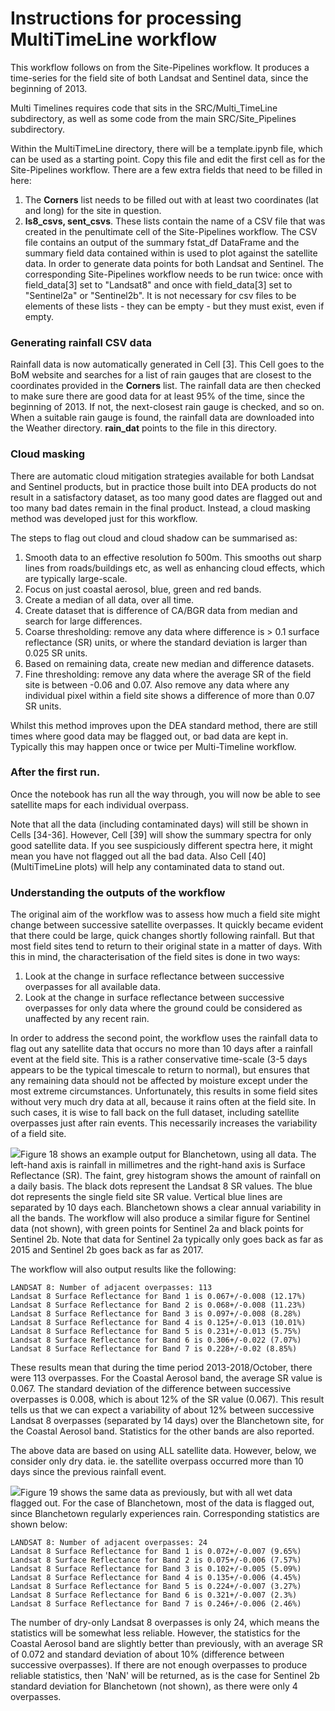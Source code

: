 <H1>Instructions for processing MultiTimeLine workflow</H1>

This workflow follows on from the Site-Pipelines workflow. It produces a
time-series for the field site of both Landsat and Sentinel data, since the
beginning of 2013.

Multi Timelines requires code that sits in the SRC/Multi_TimeLine
subdirectory, as well as some code from the main SRC/Site_Pipelines
subdirectory.

Within the MultiTimeLine directory, there will be a template.ipynb file,
which can be used as a starting point. Copy this file and edit the first cell
as for the Site-Pipelines workflow. There are a few extra fields that need to
be filled in here:
<OL>
    <LI>The <B>Corners</B> list needs to be filled out with at least two
        coordinates (lat and long) for the site in question.</LI>
    <LI><B>ls8_csvs, sent_csvs</B>. These lists contain the name of a CSV file
        that was created in the penultimate cell of the Site-Pipelines workflow.
        The CSV file contains an output of the summary fstat_df DataFrame and
        the summary field data contained within is used to plot against the
        satellite data. In order to generate data points for both Landsat and
        Sentinel. The corresponding Site-Pipelines workflow needs to be run
        twice: once with field_data[3] set to "Landsat8" and once with
        field_data[3] set to "Sentinel2a" or "Sentinel2b". It is not necessary
        for csv files to be elements of these lists - they can be empty - but
        they must exist, even if empty.</LI>
</OL>

### Generating rainfall CSV data

Rainfall data is now automatically generated in Cell [3]. This Cell goes to the
BoM website and searches for a list of rain gauges that are closest to the
coordinates provided in the <B>Corners</B> list. The rainfall data are then
checked to make sure there are good data for at least 95% of the time, since the
beginning of 2013. If not, the next-closest rain gauge is checked, and so on.
When a suitable rain gauge is found, the rainfall data are downloaded into the
Weather directory. <B>rain_dat</B> points to the file in this directory.

### Cloud masking
There are automatic cloud mitigation strategies available for both Landsat and
Sentinel products, but in practice those built into DEA products do not result
in a satisfactory dataset, as too many good dates are flagged out and too many
bad dates remain in the final product. Instead, a cloud masking method was
developed just for this workflow.<P>

The steps to flag out cloud and cloud shadow can be summarised as:
<OL>
    <LI>Smooth data to an effective resolution fo 500m. This smooths out sharp
        lines from roads/buildings etc, as well as enhancing cloud effects,
        which are typically large-scale.</LI>
    <LI>Focus on just coastal aerosol, blue, green and red bands.</LI>
    <LI>Create a median of all data, over all time.</LI>
    <LI>Create dataset that is difference of CA/BGR data from median and search
        for large differences.</LI>
    <LI>Coarse thresholding: remove any data where difference is > 0.1 surface
        reflectance (SR) units, or where the standard deviation is larger than
        0.025 SR units.</LI>
    <LI>Based on remaining data, create new median and difference
        datasets.</LI>
    <LI>Fine thresholding: remove any data where the average SR of the field
        site is between -0.06 and 0.07. Also remove any data where any
        individual pixel within a field site shows a difference of more than
        0.07 SR units.</LI>
</OL>

Whilst this method improves upon the DEA standard method, there are still times
where good data may be flagged out, or bad data are kept in. Typically this may
happen once or twice per Multi-Timeline workflow.

### After the first run.

Once the notebook has run all the way through, you will now be able to see
satellite maps for each individual overpass.

Note that all the data
(including contaminated days) will still be shown in Cells [34-36]. However,
Cell [39] will show the summary spectra for only good satellite data. If you
see suspiciously different spectra here, it might mean you have not flagged out
all the bad data. Also Cell [40] (MultiTimeLine plots) will help any
contaminated data to stand out.

### Understanding the outputs of the workflow

The original aim of the workflow was to assess how much a field site might
change between successive satellite overpasses. It quickly became evident that
there could be large, quick changes shortly following rainfall. But that most
field sites tend to return to their original state in a matter of days. With
this in mind, the characterisation of the field sites is done in two ways:
<OL>
    <LI>Look at the change in surface reflectance between successive overpasses
        for all available data.</LI>
    <LI>Look at the change in surface reflectance between successive overpasses
        for only data where the ground could be considered as unaffected by any
        recent rain.</LI>
</OL>
In order to address the second point, the workflow uses the rainfall data to
flag out any satellite data that occurs no more than 10 days after a rainfall
event at the field site. This is a rather conservative time-scale (3-5 days
appears to be the typical timescale to return to normal), but ensures that any
remaining data should not be affected by moisture except under the most extreme
circumstances. Unfortunately, this results in some field sites without very
much dry data at all, because it rains often at the field site. In such cases,
it is wise to fall back on the full dataset, including satellite overpasses
just after rain events. This necessarily increases the variability of a field
site.<P>

<IMG SRC='GitRepoFiles/Example/BLA_22APR18_LS8_Fig18_MultiTimeLine.png'>Figure 18 shows an
example output for Blanchetown, using all data. The left-hand axis is rainfall
in millimetres and the right-hand axis is Surface Reflectance (SR). The faint,
grey histogram shows the amount of rainfall on a daily basis. The black dots
represent the Landsat 8 SR values. The blue dot represents the single field site
SR value. Vertical blue lines are separated by 10 days each. Blanchetown shows
a clear annual variability in all the bands. The workflow will also produce a
similar figure for Sentinel data (not shown), with green points for Sentinel 2a
and black points for Sentinel 2b. Note that data for Sentinel 2a typically only
goes back as far as 2015 and Sentinel 2b goes back as far as 2017.<P>

The workflow will also output results like the following:<BR>
```
LANDSAT 8: Number of adjacent overpasses: 113
Landsat 8 Surface Reflectance for Band 1 is 0.067+/-0.008 (12.17%)
Landsat 8 Surface Reflectance for Band 2 is 0.068+/-0.008 (11.23%)
Landsat 8 Surface Reflectance for Band 3 is 0.097+/-0.008 (8.28%)
Landsat 8 Surface Reflectance for Band 4 is 0.125+/-0.013 (10.01%)
Landsat 8 Surface Reflectance for Band 5 is 0.231+/-0.013 (5.75%)
Landsat 8 Surface Reflectance for Band 6 is 0.306+/-0.022 (7.07%)
Landsat 8 Surface Reflectance for Band 7 is 0.228+/-0.02 (8.85%)
```
These results mean that during the time period 2013-2018/October, there were
113 overpasses. For the Coastal Aerosol band, the average SR value is 0.067.
The standard deviation of the difference between successive overpasses is
0.008, which is about 12% of the SR value (0.067). This result tells us that we
can expect a variability of about 12% between successive Landsat 8 overpasses
(separated by 14 days) over the Blanchetown site, for the Coastal Aerosol band.
Statistics for the other bands are also reported.<P>

The above data are based on using ALL satellite data. However, below, we
consider only dry data. ie. the satellite overpass occurred more than 10 days
since the previous rainfall event.

<IMG SRC='GitRepoFiles/Example/BLA_22APR18_LS8_Fig19_MultiTimeLine.png'>Figure 19
shows the same data as previously, but with all wet data flagged out. For the
case of Blanchetown, most of the data is flagged out, since Blanchetown
regularly experiences rain. Corresponding statistics are shown below:<BR>
```
LANDSAT 8: Number of adjacent overpasses: 24
Landsat 8 Surface Reflectance for Band 1 is 0.072+/-0.007 (9.65%)
Landsat 8 Surface Reflectance for Band 2 is 0.075+/-0.006 (7.57%)
Landsat 8 Surface Reflectance for Band 3 is 0.102+/-0.005 (5.09%)
Landsat 8 Surface Reflectance for Band 4 is 0.135+/-0.006 (4.45%)
Landsat 8 Surface Reflectance for Band 5 is 0.224+/-0.007 (3.27%)
Landsat 8 Surface Reflectance for Band 6 is 0.321+/-0.007 (2.3%)
Landsat 8 Surface Reflectance for Band 7 is 0.246+/-0.006 (2.46%)
```

The number of dry-only Landsat 8 overpasses is only 24, which means the
statistics will be somewhat less reliable. However, the statistics for the
Coastal Aerosol band are slightly better than previously, with an average
SR of 0.072 and standard deviation of about 10% (difference between successive
overpasses). If there are not enough overpasses to produce reliable statistics,
then 'NaN' will be returned, as is the case for Sentinel 2b standard deviation
for Blanchetown (not shown), as there were only 4 overpasses.

